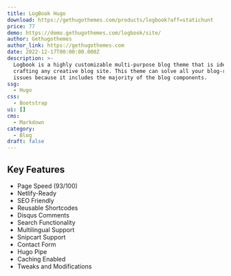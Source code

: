 ```yaml
---
title: LogBook Hugo
download: https://gethugothemes.com/products/logbook?aff=statichunt
price: 77
demo: https://demo.gethugothemes.com/logbook/site/
author: Gethugothemes
author_link: https://gethugothemes.com
date: 2022-12-17T00:00:00.000Z
description: >-
  Logbook is a highly customizable multi-purpose blog theme that is ideal for
  crafting any creative blog site. This theme can solve all your blog-related
  issues because it includes the majority of the blog components.
ssg:
  - Hugo
css:
  - Bootstrap
ui: []
cms:
  - Markdown
category:
  - Blog
draft: false
---
```

## Key Features

- Page Speed (93/100)
- Netlify-Ready
- SEO Friendly
- Reusable Shortcodes
- Disqus Comments
- Search Functionality
- Multilingual Support
- Snipcart Support
- Contact Form
- Hugo Pipe
- Caching Enabled
- Tweaks and Modifications
